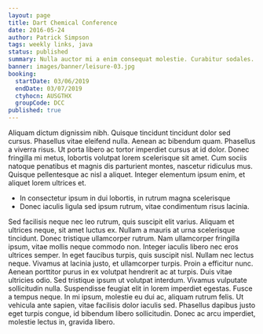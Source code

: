```yaml
---
layout: page
title: Dart Chemical Conference
date: 2016-05-24
author: Patrick Simpson
tags: weekly links, java
status: published
summary: Nulla auctor mi a enim consequat molestie. Curabitur sodales.
banner: images/banner/leisure-03.jpg
booking:
  startDate: 03/06/2019
  endDate: 03/07/2019
  ctyhocn: AUSGTHX
  groupCode: DCC
published: true
---
```

Aliquam dictum dignissim nibh. Quisque tincidunt tincidunt dolor sed cursus. Phasellus vitae eleifend nulla. Aenean ac bibendum quam. Phasellus a viverra risus. Ut porta libero ac tortor imperdiet cursus at id dolor. Donec fringilla mi metus, lobortis volutpat lorem scelerisque sit amet. Cum sociis natoque penatibus et magnis dis parturient montes, nascetur ridiculus mus. Quisque pellentesque ac nisl a aliquet. Integer elementum ipsum enim, et aliquet lorem ultrices et.

* In consectetur ipsum in dui lobortis, in rutrum magna scelerisque
* Donec iaculis ligula sed ipsum rutrum, vitae condimentum risus lacinia.

Sed facilisis neque nec leo rutrum, quis suscipit elit varius. Aliquam et ultrices neque, sit amet luctus ex. Nullam a mauris at urna scelerisque tincidunt. Donec tristique ullamcorper rutrum. Nam ullamcorper fringilla ipsum, vitae mollis neque commodo non. Integer iaculis libero nec eros ultrices semper. In eget faucibus turpis, quis suscipit nisl. Nullam nec lectus neque. Vivamus at lacinia justo, et ullamcorper turpis. Proin a efficitur nunc. Aenean porttitor purus in ex volutpat hendrerit ac at turpis.
Duis vitae ultricies odio. Sed tristique ipsum ut volutpat interdum. Vivamus vulputate sollicitudin nulla. Suspendisse feugiat elit in lorem imperdiet egestas. Fusce a tempus neque. In mi ipsum, molestie eu dui ac, aliquam rutrum felis. Ut vehicula ante sapien, vitae facilisis dolor iaculis sed. Phasellus dapibus justo eget turpis congue, id bibendum libero sollicitudin. Donec ac arcu imperdiet, molestie lectus in, gravida libero.
